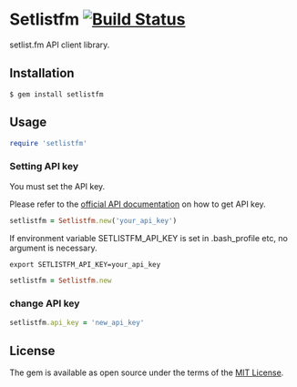 # Setlistfm [![Build Status](https://travis-ci.org/hondallica/ruby-setlistfm.svg?branch=master)](https://travis-ci.org/hondallica/ruby-setlistfm)

setlist.fm API client library.

## Installation

    $ gem install setlistfm

## Usage

```ruby
require 'setlistfm'
```

### Setting API key
You must set the API key.

Please refer to the [official API documentation](https://api.setlist.fm/docs/1.0/index.html) on how to get API key.

```ruby
setlistfm = Setlistfm.new('your_api_key')
```

If environment variable SETLISTFM_API_KEY is set in .bash_profile etc, no argument is necessary.

    export SETLISTFM_API_KEY=your_api_key

```ruby
setlistfm = Setlistfm.new
```

### change API key

```ruby
setlistfm.api_key = 'new_api_key'
```

## License

The gem is available as open source under the terms of the [MIT License](http://opensource.org/licenses/MIT).
